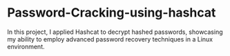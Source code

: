 # Password-Cracking-using-hashcat
In this project, I applied Hashcat to decrypt hashed passwords, showcasing my ability to employ advanced password recovery techniques in a Linux environment.
